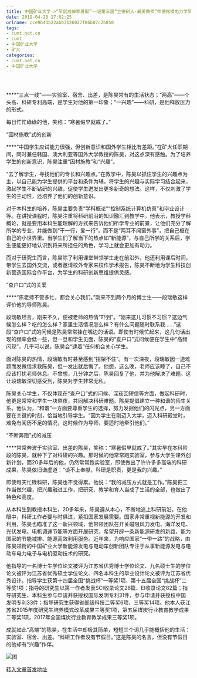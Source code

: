 ```yaml
---
title: 中国矿业大学->“早就戒掉寒暑假”——记第三届“立德树人·最美教师”师德楷模电力学院陈昊 | cumt.net.cn
date: 2019-04-28 17:02:25
urlname: cce9b4db22abb3126027f86b07c2b850
tags: 
- cumt.net.cn
- cumt
- 中国矿业大学
- 矿大
categories:
- cumt.net.cn
- 中国矿业大学
---
```


  

****“三点一线”——实验室、宿舍、出差，是陈昊常有的生活状态；“两高”——个头高、科研专利高端，是学生对他的第一印象；“一兴趣”——科研，是他释放压力的形式。

每日忙忙碌碌的他，笑称：“寒暑假早就戒了。”

“因材施教”式的创新

****“中国学生应试能力很强，但创新意识和国外学生相比有差距。”在矿大任职期间，同时兼任韩国、澳大利亚等国外大学教授的陈昊，对这点深有感触。为了培养学生的创新意识，陈昊注重“因材施教”和“兴趣”。

“去了解学生，寻找他们的专长和兴趣点。”在教学中，陈昊以抓住学生的兴趣点为主，以自己能为学生提供的平台和条件为辅，将学生的兴趣与实际学习结合起来，激起学生不断钻研的兴趣，促使学生迸发出更多新奇的想法。这样，不仅刺激了学生的主动性，还培养了他们的创新意识。

对于本科生的培养，陈昊主要负责“学科概论”“控制系统计算机仿真”和毕业设计等。在讲授课程时，陈昊注重将科研前沿的知识融汇到教学中。他表示，教授学科概论，就是要用本科生能理解的方式来告诉他们所学专业的前景，让他们充分了解所学的专业，并能做到“干一行，爱一行”，而不是“两耳不闻窗外事”，把自己框在自己的小世界里。当学生们了解当下的热点如“新能源”，与自己所学的关系后，学生便能更好地认识到将来所担任的角色，学习上就会更加有动力。

而对于研究生而言，陈昊除了利用课堂带领学生走在前沿外，他还利用课后时间，带学生去国外交流，或者邀请校外专家来校作学术报告，陈昊不断地为学生科技创新营造国际合作平台，为学生的科研创新思维提供灵感。

“查户口”式的关爱

****“陈老师不管多忙，都会关心我们。”刚来不到两个月的博士生——段瑞敏这样评价他的导师陈昊。

段瑞敏坦言，刚来不久，便被老师的热情“吓到”。“刚来这儿习惯不习惯？这边气候怎么样？吃的怎么样？家里生活情况怎么样？有什么问题随时联系我……”这段“查户口”式的问候是陈昊常常挂在嘴边的话语。即使有时候忙起来，这几句话出现的频率会低一些，但一旦和学生见面，陈昊的“查户口”式问候便在学生中“高频闪现”。几乎可以说，陈昊会“逮着”任何机会关心学生。

面对陈昊的热情，段瑞敏有时甚至感到“招架不住”。有一次深夜，段瑞敏因一道难题而发微信求救陈昊，但一发出就后悔了。他想，这么晚，老师应该睡了，自己不应该打扰老师休息。不曾想，几分钟之后，陈昊回复了他，并为他解决了难题。这让段瑞敏深切感受到，陈昊对学生非常无私。

陈昊关心学生，不仅体现在“查户口”式的问候、深夜回短信等方面，做起科研时，他更是常常和学生一块熬夜，共同解决科研难题。陈昊提倡建立一种和谐的师生关系。他认为，“和谐”一方面要尊重学生的选择，努力发掘他们的闪光点，另一方面要在关键的时刻，恰当地引导学生。“因为学生在刚迈入大学，迈入科研殿堂时，难免有阅历不足的情况，这时候作为导师，要适时地牵引他们。”

“不断奔跑”式的减压

****常常奔波于实验室、出差的陈昊，笑称：“寒暑假早就戒了。”其实早在本科阶段的陈昊，就种下了对科研的兴趣。那时候的他常常跑实验室，参与大学生课外创新计划，而20多年后的他，仍然常常跑实验室，即使做出了许许多多高端的科研成果，陈昊依旧谦虚道：“谈不上奉献，科研是职责，更是我的兴趣。”

即使每天忙碌科研，陈昊也不觉得累。他说：“我的减压方式就是工作。”陈昊把工作当做兴趣，把兴趣融进工作，把研究、教学和育人当成了生活的全部，也做出了特色和高度。

从本科生到教授本科生，20多年来，陈昊遵从本心，不断地追上科研前沿。在他眼中，科研工作者要与时俱进，紧扣国家发展需要。国家非常重视新能源的开发和利用，陈昊也瞄准了这一新兴领域，他带领团队在开关磁阻风力发电、海洋发电、光伏发电、电机调速节能等方面开展研究，希望开辟一条新能源研发的新路，能为国家的节能减排、能源高效利用服务。近年来，为响应国家“一带一路”的战略，由陈昊领衔的中国矿业大学新能源发电与电动车创新团队专注于从事新能源发电与电动车电力电子与电机驱动技术的研究。

他指导的一名博士生学位论文被评为江苏省优秀博士学位论文、九名硕士生的学位论文被评为江苏省优秀硕士学位论文、四名本科生的毕业设计论文被评为江苏省优秀设计。指导学生获第十四届全国“挑战杯”一等奖1项、第十五届全国“挑战杯”二等奖1项；指导的研究生以第一作者发表SCI收录论文28篇、EI收录论文82篇；指导研究生、本科生参与申请并获授权国际发明专利31件，参与申请并获授权中国发明专利33件；指导研究生获得省部级科技二等奖6项、三等奖14项。他本人获江苏省2015年度研究生培养模式改革成果三等奖1项，第五届煤炭行业教育教学成果二等奖1项，2017年全国煤炭行业教育教学成果三等奖1项。

成就如此“高端”的陈昊，在生活中却极其简单，短短三个词几乎能概括他的生活：实验室、宿舍、出差。“科研工作者没有节假日。”这是陈昊的名言，但没有节假日的他却有“兴趣”作伴。

![图](http://xwzx.cumt.edu.cn/_upload/article/images/f8/a9/759a99f7418fae7e86d94f54957a/6b772ae4-fba6-4266-bb6d-13d61450eeab.jpg)

[转入文章首发地址](http://xwzx.cumt.edu.cn/65/53/c521a484691/page.htm)
